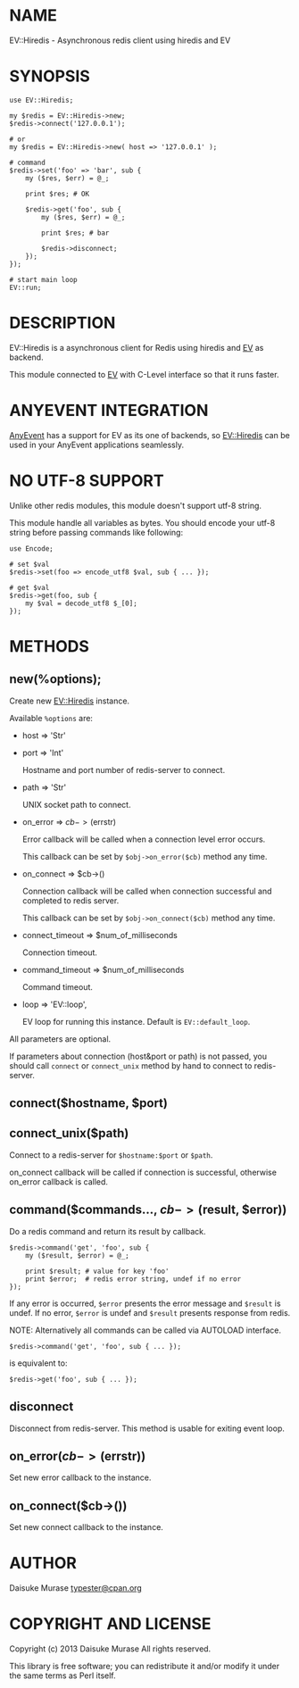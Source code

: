 # NAME

EV::Hiredis - Asynchronous redis client using hiredis and EV

# SYNOPSIS

    use EV::Hiredis;
    
    my $redis = EV::Hiredis->new;
    $redis->connect('127.0.0.1');
    
    # or
    my $redis = EV::Hiredis->new( host => '127.0.0.1' );
    
    # command
    $redis->set('foo' => 'bar', sub {
        my ($res, $err) = @_;
    
        print $res; # OK
    
        $redis->get('foo', sub {
            my ($res, $err) = @_;
    
            print $res; # bar
    
            $redis->disconnect;
        });
    });
    
    # start main loop
    EV::run;

# DESCRIPTION

EV::Hiredis is a asynchronous client for Redis using hiredis and [EV](https://metacpan.org/pod/EV) as backend.

This module connected to [EV](https://metacpan.org/pod/EV) with C-Level interface so that it runs faster.

# ANYEVENT INTEGRATION

[AnyEvent](https://metacpan.org/pod/AnyEvent) has a support for EV as its one of backends, so [EV::Hiredis](https://metacpan.org/pod/EV%3A%3AHiredis) can be used in your AnyEvent applications seamlessly.

# NO UTF-8 SUPPORT

Unlike other redis modules, this module doesn't support utf-8 string.

This module handle all variables as bytes. You should encode your utf-8 string before passing commands like following:

    use Encode;
    
    # set $val
    $redis->set(foo => encode_utf8 $val, sub { ... });
    
    # get $val
    $redis->get(foo, sub {
        my $val = decode_utf8 $_[0];
    });

# METHODS

## new(%options);

Create new [EV::Hiredis](https://metacpan.org/pod/EV%3A%3AHiredis) instance.

Available `%options` are:

- host => 'Str'
- port => 'Int'

    Hostname and port number of redis-server to connect.

- path => 'Str'

    UNIX socket path to connect.

- on\_error => $cb->($errstr)

    Error callback will be called when a connection level error occurs.

    This callback can be set by `$obj->on_error($cb)` method any time.

- on\_connect => $cb->()

    Connection callback will be called when connection successful and completed to redis server.

    This callback can be set by `$obj->on_connect($cb)` method any time.

- connect\_timeout => $num\_of\_milliseconds

    Connection timeout.

- command\_timeout => $num\_of\_milliseconds

    Command timeout.

- loop => 'EV::loop',

    EV loop for running this instance. Default is `EV::default_loop`.

All parameters are optional.

If parameters about connection (host&port or path) is not passed, you should call `connect` or `connect_unix` method by hand to connect to redis-server.

## connect($hostname, $port)

## connect\_unix($path)

Connect to a redis-server for `$hostname:$port` or `$path`.

on\_connect callback will be called if connection is successful, otherwise on\_error callback is called.

## command($commands..., $cb->($result, $error))

Do a redis command and return its result by callback.

    $redis->command('get', 'foo', sub {
        my ($result, $error) = @_;

        print $result; # value for key 'foo'
        print $error;  # redis error string, undef if no error
    });

If any error is occurred, `$error` presents the error message and `$result` is undef.
If no error, `$error` is undef and `$result` presents response from redis.

NOTE: Alternatively all commands can be called via AUTOLOAD interface.

    $redis->command('get', 'foo', sub { ... });

is equivalent to:

    $redis->get('foo', sub { ... });

## disconnect

Disconnect from redis-server. This method is usable for exiting event loop.

## on\_error($cb->($errstr))

Set new error callback to the instance.

## on\_connect($cb->())

Set new connect callback to the instance.

# AUTHOR

Daisuke Murase <typester@cpan.org>

# COPYRIGHT AND LICENSE

Copyright (c) 2013 Daisuke Murase All rights reserved.

This library is free software; you can redistribute it and/or modify it under the same terms as Perl itself.
